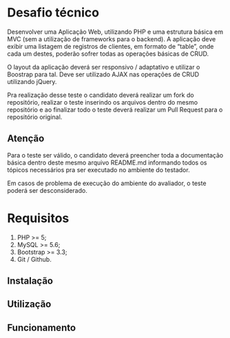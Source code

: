 # Desafio técnico

Desenvolver uma Aplicação Web, utilizando PHP e uma estrutura básica em MVC (sem a utilização de
frameworks para o backend). A aplicação deve exibir uma listagem de registros de clientes, em formato de
“table”, onde cada um destes, poderão sofrer todas as operações básicas de CRUD.

O layout da aplicação deverá ser responsivo / adaptativo e utilizar o Boostrap para tal. Deve ser utilizado AJAX nas
operações de CRUD utilizando jQuery.

Pra realização desse teste o candidato deverá realizar um fork do repositório, realizar o teste inserindo os arquivos dentro do mesmo repositório e ao finalizar todo o teste deverá realizar um Pull Request para o repositório original.

## Atenção

Para o teste ser válido, o candidato deverá preencher toda a documentação básica dentro deste mesmo arquivo README.md informando todos os tópicos necessários pra ser executado no ambiente do testador.

Em casos de problema de execução do ambiente do avaliador, o teste poderá ser desconsiderado.

# Requisitos

1. PHP >= 5;
2. MySQL >= 5.6;
3. Bootstrap >= 3.3;
4. Git / Github.

## Instalação



## Utilização



## Funcionamento

